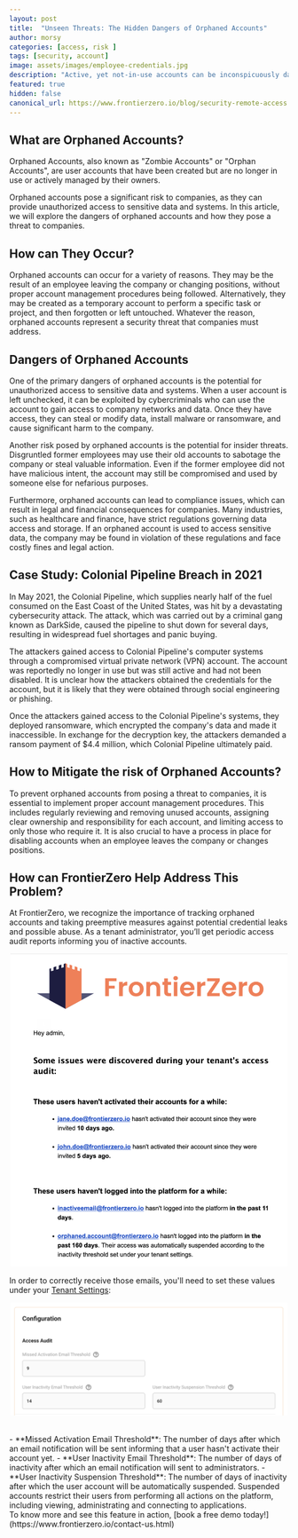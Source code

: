 ```yaml
---
layout: post
title:  "Unseen Threats: The Hidden Dangers of Orphaned Accounts"
author: morsy
categories: [access, risk ]
tags: [security, account]
image: assets/images/employee-credentials.jpg
description: "Active, yet not-in-use accounts can be inconspicuously dangerous"
featured: true
hidden: false
canonical_url: https://www.frontierzero.io/blog/security-remote-access
---
```


## What are Orphaned Accounts?

Orphaned Accounts, also known as "Zombie Accounts" or "Orphan Accounts", are user accounts that have been created but are no longer in use or actively managed by their owners.

Orphaned accounts pose a significant risk to companies, as they can provide unauthorized access to sensitive data and systems. In this article, we will explore the dangers of orphaned accounts and how they pose a threat to companies.


## How can They Occur?

Orphaned accounts can occur for a variety of reasons. They may be the result of an employee leaving the company or changing positions, without proper account management procedures being followed. Alternatively, they may be created as a temporary account to perform a specific task or project, and then forgotten or left untouched. Whatever the reason, orphaned accounts represent a security threat that companies must address.


## Dangers of Orphaned Accounts

One of the primary dangers of orphaned accounts is the potential for unauthorized access to sensitive data and systems. When a user account is left unchecked, it can be exploited by cybercriminals who can use the account to gain access to company networks and data. Once they have access, they can steal or modify data, install malware or ransomware, and cause significant harm to the company.

Another risk posed by orphaned accounts is the potential for insider threats. Disgruntled former employees may use their old accounts to sabotage the company or steal valuable information. Even if the former employee did not have malicious intent, the account may still be compromised and used by someone else for nefarious purposes.

Furthermore, orphaned accounts can lead to compliance issues, which can result in legal and financial consequences for companies. Many industries, such as healthcare and finance, have strict regulations governing data access and storage. If an orphaned account is used to access sensitive data, the company may be found in violation of these regulations and face costly fines and legal action.


## Case Study: Colonial Pipeline Breach in 2021

In May 2021, the Colonial Pipeline, which supplies nearly half of the fuel consumed on the East Coast of the United States, was hit by a devastating cybersecurity attack. The attack, which was carried out by a criminal gang known as DarkSide, caused the pipeline to shut down for several days, resulting in widespread fuel shortages and panic buying.

The attackers gained access to Colonial Pipeline's computer systems through a compromised virtual private network (VPN) account. The account was reportedly no longer in use but was still active and had not been disabled. It is unclear how the attackers obtained the credentials for the account, but it is likely that they were obtained through social engineering or phishing.

Once the attackers gained access to the Colonial Pipeline's systems, they deployed ransomware, which encrypted the company's data and made it inaccessible. In exchange for the decryption key, the attackers demanded a ransom payment of $4.4 million, which Colonial Pipeline ultimately paid.


## How to Mitigate the risk of Orphaned Accounts?

To prevent orphaned accounts from posing a threat to companies, it is essential to implement proper account management procedures. This includes regularly reviewing and removing unused accounts, assigning clear ownership and responsibility for each account, and limiting access to only those who require it.
It is also crucial to have a process in place for disabling accounts when an employee leaves the company or changes positions.


## How can FrontierZero Help Address This Problem?

At FrontierZero, we recognize the importance of tracking orphaned accounts and taking preemptive measures against potential credential leaks and possible abuse. As a tenant administrator, you’ll get periodic access audit reports informing you of inactive accounts.

<p align="center"><img src="/assets/images/access-audit-email.png" alt="Access audit email sample" width="500"></p>

In order to correctly receive those emails, you'll need to set these values under your [Tenant Settings](https://app.frontierzero.io/tenant-settings/configuration):
<p align="center"><img src="/assets/images/tenant-access-audit-config.png" alt="Access audit tenant configuration" width="500"></p>
<br>
- **Missed Activation Email Threshold**: The number of days after which an email notification will be sent informing that a user hasn't activate their account yet.
- **User Inactivity Email Threshold**: The number of days of inactivity after which an email notification will sent to administrators.
- **User Inactivity Suspension Threshold**: The number of days of inactivity after which the user account will be automatically suspended. Suspended accounts restrict their users from performing all actions on the platform, including viewing, administrating and connecting to applications.

<br>
To know more and see this feature in action, [book a free demo today!](https://www.frontierzero.io/contact-us.html)